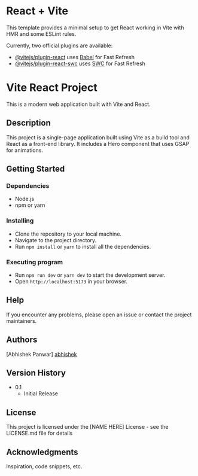# React + Vite

This template provides a minimal setup to get React working in Vite with HMR and some ESLint rules.

Currently, two official plugins are available:

- [@vitejs/plugin-react](https://github.com/vitejs/vite-plugin-react/blob/main/packages/plugin-react/README.md) uses [Babel](https://babeljs.io/) for Fast Refresh
- [@vitejs/plugin-react-swc](https://github.com/vitejs/vite-plugin-react-swc) uses [SWC](https://swc.rs/) for Fast Refresh

# Vite React Project

This is a modern web application built with Vite and React.

## Description

This project is a single-page application built using Vite as a build tool and React as a front-end library. It includes a Hero component that uses GSAP for animations.

## Getting Started

### Dependencies

* Node.js
* npm or yarn

### Installing

* Clone the repository to your local machine.
* Navigate to the project directory.
* Run `npm install` or `yarn` to install all the dependencies.

### Executing program

* Run `npm run dev` or `yarn dev` to start the development server.
* Open `http://localhost:5173` in your browser.

## Help

If you encounter any problems, please open an issue or contact the project maintainers.

## Authors

[Abhishek Panwar]
[abhishek](abhishek.panwar.cseiot.2022@miet.ac.in)

## Version History

* 0.1
    * Initial Release

## License

This project is licensed under the [NAME HERE] License - see the LICENSE.md file for details

## Acknowledgments

Inspiration, code snippets, etc.
